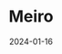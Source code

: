 ---  
layout: startup_page  
title: "Meiro"  
id: "meiro.io"  
permalink: "/meiromeiro.io01162024/"  
website: "https://meiro.io/"  
funding_round: "Pre-Series A"  
funding_amount: "$3M"  
investors: "Wavemaker Partners, Angel Central"  
about: "Meiro is a customer data platform (CDP) that helps brands understand and engage with their customers more effectively. It analyzes customer digital identities across various touchpoints, providing personalized marketing tools and maximizing ROI through improved customer satisfaction. The platform collects, cleans, and manages data from diverse online and offline sources, going beyond traditional CRM limitations."  
markets: "Marketing Technology, Customer Data Platform"  
hq: "Singapore, Singapore, Singapore"  
founded_year: "2018"  
linkedin: "https://sg.linkedin.com/company/meirocdp"  
twitter: "https://twitter.com/Meiro_io"  
instagram: ""  
facebook: "https://www.facebook.com/meiro.cdp/"  
crunchbase: "https://www.crunchbase.com/organization/meiro"  
pitchbook: "https://pitchbook.com/profiles/company/557617-87"  

date_display: "16-Jan-2024"  
date: "2024-01-16"

# SEO Optimization  
meta_title: "Meiro - Pre-Series A Funding ($3M)"  
meta_description: "Meiro, Meiro is a customer data platform (CDP) that helps brands understand and engage with their customers more effectively. It analyzes customer digital id..."  
meta_keywords: "Meiro, Marketing Technology, Customer Data Platform, Pre-Series A funding"  
canonical_url: "https://startup.projectstartups.com/meiromeiro.io01162024/"  
---